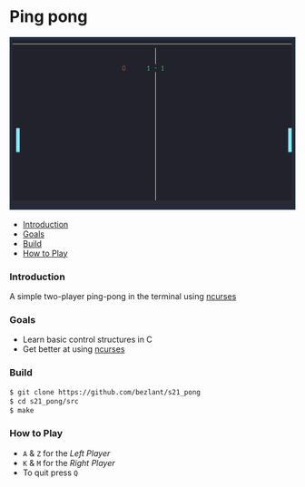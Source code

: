 # Ping pong

![Ping Pong preview](assets/preview.png)

* [Introduction](#introduction)
* [Goals](#goals)
* [Build](#build)
* [How to Play](#how-to-play)

### Introduction

A simple two-player ping-pong in the terminal using [ncurses](https://en.wikipedia.org/wiki/Ncurses) 

### Goals
- Learn basic control structures in C
- Get better at using [ncurses](https://tldp.org/HOWTO/NCURSES-Programming-HOWTO/)  

### Build

```
$ git clone https://github.com/bezlant/s21_pong
$ cd s21_pong/src
$ make
```

### How to Play
* `A` & `Z` for the *Left Player* 
* `K` & `M` for the *Right Player*
* To quit press `Q`
